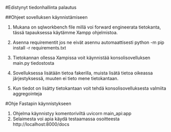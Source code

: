 #Edistynyt tiedonhallinta palautus

##Ohjeet sovelluksen käynnistämiseen

1. Mukana on sqlworkbench file millä voi forward engineerata tietokanta, tässä tapauksessa käytämme Xampp ohjelmistoa.
   
2. Asenna requirementit jos ne eivät asennu automaattisesti python -m pip install -r requirements.txt

3. Tietokannan ollessa Xampissa voit käynnistää konsolisovelluksen main.py tiedostosta

4. Sovelluksessa lisätään tietoa fakerilla, muista lisätä tietoa oikeassa järjestyksessä, muuten ei tieto mene tietokantaan.

5. Kun tiedot on lisätty tietokantaan voit tehdä konsolisovelluksesta valmiita aggregointeja

#Ohje Fastapin käynnistykseen

1. Ohjelma käynnistyy komentoriviltä uvicorn main_api:app
2. Selaimesta voi apia käydä testaamassa osoitteesta http://localhost:8000/docs
